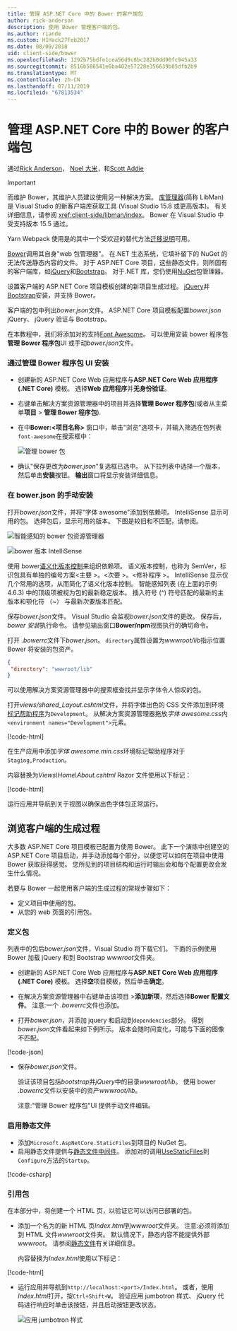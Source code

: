 ```yaml
---
title: 管理 ASP.NET Core 中的 Bower 的客户端包
author: rick-anderson
description: 使用 Bower 管理客户端的包。
ms.author: riande
ms.custom: H1Hack27Feb2017
ms.date: 08/09/2018
uid: client-side/bower
ms.openlocfilehash: 1292b75bdfe1cea56d9c8bc282b0dd90fc945a33
ms.sourcegitcommit: 8516b586541e6ba402e57228e356639b85dfb2b9
ms.translationtype: MT
ms.contentlocale: zh-CN
ms.lasthandoff: 07/11/2019
ms.locfileid: "67813534"
---
```

# <a name="manage-client-side-packages-with-bower-in-aspnet-core"></a>管理 ASP.NET Core 中的 Bower 的客户端包

通过[Rick Anderson](https://twitter.com/RickAndMSFT)， [Noel 大米](https://twitter.com/noelrice1)，和[Scott Addie](https://scottaddie.com)

> [!IMPORTANT]
> 而维护 Bower，其维护人员建议使用另一种解决方案。 [库管理器](https://blogs.msdn.microsoft.com/webdev/2018/04/18/what-happened-to-bower/)(简称 LibMan) 是 Visual Studio 的新客户端库获取工具 (Visual Studio 15.8 或更高版本)。 有关详细信息，请参阅 <xref:client-side/libman/index>。 Bower 在 Visual Studio 中受支持版本 15.5 通过。
>
> Yarn Webpack 使用是的其中一个受欢迎的替代方法[迁移说明](https://bower.io/blog/2017/how-to-migrate-away-from-bower/)可用。

[Bower](https://bower.io/)调用其自身"web 包管理器"。 在.NET 生态系统，它填补留下的 NuGet 的无法传送静态内容的文件。 对于 ASP.NET Core 项目，这些静态文件，则所固有的客户端库，如[jQuery](https://jquery.com/)和[Bootstrap](https://getbootstrap.com/)。 对于.NET 库，您仍使用[NuGet](https://www.nuget.org/)包管理器。

设置客户端的 ASP.NET Core 项目模板创建的新项目生成过程。 [jQuery](https://jquery.com/)并[Bootstrap](https://getbootstrap.com/)安装，并支持 Bower。

客户端的包中列出*bower.json*文件。 ASP.NET Core 项目模板配置*bower.json* jQuery、 jQuery 验证与 Bootstrap。

在本教程中，我们将添加对的支持[Font Awesome](http://fontawesome.io)。 可以使用安装 bower 程序包**管理 Bower 程序包**UI 或手动*bower.json*文件。

### <a name="installation-via-manage-bower-packages-ui"></a>通过管理 Bower 程序包 UI 安装

* 创建新的 ASP.NET Core Web 应用程序与**ASP.NET Core Web 应用程序 (.NET Core)** 模板。 选择**Web 应用程序**并**无身份验证**。

* 右键单击解决方案资源管理器中的项目并选择**管理 Bower 程序包**(或者从主菜单**项目** > **管理 Bower 程序包**).

* 在中**Bower:\<项目名称\>** 窗口中，单击"浏览"选项卡，并输入筛选在包列表`font-awesome`在搜索框中：

  ![管理 bower 包](bower/_static/manage-bower-packages.png)

* 确认"保存更改为*bower.json*"复选框已选中。 从下拉列表中选择一个版本，然后单击**安装**按钮。 **输出**窗口将显示安装详细信息。

### <a name="manual-installation-in-bowerjson"></a>在 bower.json 的手动安装

打开*bower.json*文件，并将"字体 awesome"添加到依赖项。 IntelliSense 显示可用的包。 选择包后，显示可用的版本。 下图是较旧和不匹配，请参阅。

![智能感知的 bower 包资源管理器](bower/_static/add-package.png)

![bower 版本 IntelliSense](bower/_static/version-intelliSense.png)

使用 bower[语义化版本控制](https://semver.org/)来组织依赖项。 语义版本控制，也称为 SemVer，标识包具有单独的编号方案\<主要 >。\<次要 >。\<修补程序 >。 IntelliSense 显示仅几个常用的选项，从而简化了语义化版本控制。 智能感知列表 (在上面的示例 4.6.3) 中的顶级项被视为包的最新稳定版本。 插入符号 (^) 符号匹配的最新的主版本和颚化符 （~） 与最新次要版本匹配。

保存*bower.json*文件。 Visual Studio 会监视*bower.json*文件的更改。 保存后， *bower 安装*执行命令。 请参见输出窗口**Bower/npm**视图执行的确切命令。

打开 *.bowerrc*文件下*bower.json*。 `directory`属性设置为*wwwroot/lib*指示位置 Bower 将安装的包资产。

```json
{
 "directory": "wwwroot/lib"
}
```

可以使用解决方案资源管理器中的搜索框查找并显示字体令人惊叹的包。

打开*views/shared\_Layout.cshtml*文件，并将字体出色的 CSS 文件添加到环境[标记帮助程序](xref:mvc/views/tag-helpers/intro)为`Development`。 从解决方案资源管理器拖放*字体 awesome.css*内`<environment names="Development">`元素。

[!code-html[](bower/sample/_Layout.cshtml?highlight=4&range=9-13)]

在生产应用中添加*字体 awesome.min.css*环境标记帮助程序对于`Staging,Production`。

内容替换为*Views\Home\About.cshtml* Razor 文件使用以下标记：

[!code-html[](bower/sample/About.cshtml)]

运行应用并导航到关于视图以确保出色字体包正常运行。

## <a name="exploring-the-client-side-build-process"></a>浏览客户端的生成过程

大多数 ASP.NET Core 项目模板已配置为使用 Bower。 此下一个演练中创建空的 ASP.NET Core 项目启动，并手动添加每个部分，以便您可以如何在项目中使用 Bower 获取获得感觉。 您所见到的项目结构和运行时输出会和每个配置更改会发生什么情况。

若要与 Bower 一起使用客户端的生成过程的常规步骤如下：

* 定义项目中使用的包。 <!-- once defined, you don't need to download them, VS does -->
* 从您的 web 页面的引用包。

### <a name="define-packages"></a>定义包

列表中的包后*bower.json*文件，Visual Studio 将下载它们。 下面的示例使用 Bower 加载 jQuery 和到 Bootstrap *wwwroot*文件夹。

* 创建新的 ASP.NET Core Web 应用程序与**ASP.NET Core Web 应用程序 (.NET Core)** 模板。 选择**空**项目模板，然后单击**确定**。

* 在解决方案资源管理器中右键单击该项目 >**添加新项**，然后选择**Bower 配置文件**。 注意:一个 *.bowerrc*文件也添加。

* 打开*bower.json*，并添加 jquery 和启动到`dependencies`部分。 得到*bower.json*文件看起来如下例所示。 版本会随时间变化，可能与下面的图像不匹配。

[!code-json[](bower/sample/bower.json?highlight=5,6)]

* 保存*bower.json*文件。

  验证该项目包括*bootstrap*并*jQuery*中的目录*wwwroot/lib*。 使用 bower *.bowerrc*文件以安装中的资产*wwwroot/lib*。

  注意:"管理 Bower 程序包"UI 提供手动文件编辑。

### <a name="enable-static-files"></a>启用静态文件

* 添加`Microsoft.AspNetCore.StaticFiles`到项目的 NuGet 包。
* 启用静态文件提供与[静态文件中间件](/dotnet/api/microsoft.aspnetcore.builder.staticfileextensions)。 添加对的调用[UseStaticFiles](/dotnet/api/microsoft.aspnetcore.builder.staticfileextensions)到`Configure`方法的`Startup`。

[!code-csharp[](bower/sample/Startup.cs?highlight=9)]

### <a name="reference-packages"></a>引用包

在本部分中，将创建一个 HTML 页，以验证它可以访问已部署的包。

* 添加一个名为的新 HTML 页*Index.html*到*wwwroot*文件夹。 注意:必须将添加到 HTML 文件*wwwroot*文件夹。 默认情况下，静态内容不能提供外部*wwwroot*。 请参阅[静态文件](xref:fundamentals/static-files)有关详细信息。

  内容替换为*Index.html*使用以下标记：

[!code-html[](bower/sample/Index.html)]

* 运行应用并导航到`http://localhost:<port>/Index.html`。 或者，使用*Index.html*打开，按`Ctrl+Shift+W`。 验证应用 jumbotron 样式、 jQuery 代码进行响应时单击该按钮，并且启动按钮更改状态。

  ![应用 jumbotron 样式](bower/_static/jumbotron.png)
